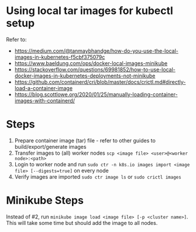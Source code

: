 # Using local tar images for kubectl setup

Refer to:
- https://medium.com/@tanmaybhandge/how-do-you-use-the-local-images-in-kubernetes-f5cbf375079c
- https://www.baeldung.com/ops/docker-local-images-minikube
- https://stackoverflow.com/questions/69981852/how-to-use-local-docker-images-in-kubernetes-deployments-not-minikube
- https://github.com/containerd/cri/blob/master/docs/crictl.md#directly-load-a-container-image
- https://blog.scottlowe.org/2020/01/25/manually-loading-container-images-with-containerd/

# Steps

1. Prepare container image (tar) file - refer to other guides to build/export/generate images
2. Transfer images to (all) worker nodes `scp <image file> <user>@<worker node>:<path>`
3. Login to worker node and run `sudo ctr -n k8s.io images import <image file> [--digests=true]` on every node
4. Verify images are imported `sudo ctr image ls` or `sudo crictl images`

# Minikube Steps

Instead of #2, run `minikube image load <image file> [-p <cluster name>]`. This will take some time but should add the image to all nodes.
